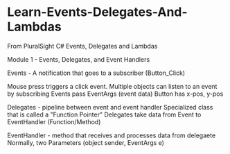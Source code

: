 # Learn-Events-Delegates-And-Lambdas
From PluralSight C# Events, Delegates and Lambdas

Module 1 - Events, Delegates, and Event Handlers

Events - A notification that goes to a subscriber (Button_Click)

Mouse press triggers a click event.
Multiple objects can listen to an event by subscribing
Events pass EventArgs (event data)
Button has x-pos, y-pos



Delegates - pipeline between event and event handler
Specialized class that is called a "Function Pointer"
Delegates take data from Event to EventHandler (Function/Method)

EventHandler - method that receives and processes data from delegaete
Normally, two Parameters (object sender, EventArgs e)

